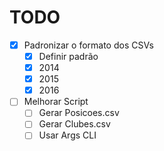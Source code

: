 # TODO

- [x] Padronizar o formato dos CSVs
  - [x] Definir padrão
  - [x] 2014
  - [x] 2015
  - [x] 2016
- [ ] Melhorar Script
  - [ ] Gerar Posicoes.csv
  - [ ] Gerar Clubes.csv
  - [ ] Usar Args CLI
